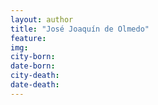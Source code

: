 ```yaml
---
layout: author
title: "José Joaquín de Olmedo"
feature: 
img:
city-born: 
date-born: 
city-death: 
date-death:
---
```

